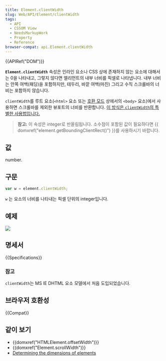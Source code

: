 ```yaml
---
title: Element.clientWidth
slug: Web/API/Element/clientWidth
tags:
  - API
  - CSSOM View
  - NeedsMarkupWork
  - Property
  - Reference
browser-compat: api.Element.clientWidth
---
```


{{APIRef("DOM")}}

**`Element.clientWidth`** 속성은 인라인 요소나 CSS 상에 존재하지 않는 요소에 대해서는 0을 나타내고, 그렇지 않다면 엘리먼트의 내부 너비를 픽셀로 나타냅니다. 내부 너비는 안쪽 여백(패딩)을 포함하지만, 테두리, 바깥 여백(마진) 그리고 수직 스크롤바의 너비는 포함하지 않습니다.

`clientWidth`를 루트 요소(`<html>` 요소 또는 [호환 모드](/ko/docs/Web/HTML/Quirks_Mode_and_Standards_Mode) 상에서의 `<body>` 요소)에서 사용하면 스크롤바를 제외한 뷰포트의 너비를 반환합니다. [이 방식은 `clientWidth`의 특별한 사용법입니다.](https://www.w3.org/TR/2016/WD-cssom-view-1-20160317/#dom-element-clientwidth)

> **참고:** 이 속성은 integer로 반올림됩니다. 소수점이 포함된 값이 필요하다면 {{ domxref("element.getBoundingClientRect()") }}를 사용하시기 바랍니다.

## 값

number.

## 구문

```js
var w = element.clientWidth;
```

`w` 는 요소의 너비를 나타내는 픽셀 단위의 integer입니다.

## 예제

![](dimensions-client.png)

## 명세서

{{Specifications}}

### 참고

`clientWidth`는 MS IE DHTML 요소 모델에서 처음 도입되었습니다.

## 브라우저 호환성

{{Compat}}

## 같이 보기

- {{domxref("HTMLElement.offsetWidth")}}
- {{domxref("Element.scrollWidth")}}
- [Determining
  the dimensions of elements](/ko/docs/Web/API/CSS_Object_Model/Determining_the_dimensions_of_elements)
